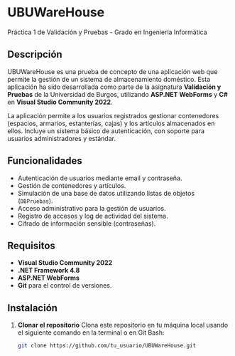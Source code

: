 # UBUWareHouse
Práctica 1 de Validación y Pruebas - Grado en Ingeniería Informática

## Descripción
UBUWareHouse es una prueba de concepto de una aplicación web que permite la gestión de un sistema de almacenamiento doméstico. Esta aplicación ha sido desarrollada como parte de la asignatura **Validación y Pruebas** de la Universidad de Burgos, utilizando **ASP.NET WebForms** y **C#** en **Visual Studio Community 2022**.

La aplicación permite a los usuarios registrados gestionar contenedores (espacios, armarios, estanterías, cajas) y los artículos almacenados en ellos. Incluye un sistema básico de autenticación, con soporte para usuarios administradores y estándar.

## Funcionalidades
- Autenticación de usuarios mediante email y contraseña.
- Gestión de contenedores y artículos.
- Simulación de una base de datos utilizando listas de objetos (`DBPruebas`).
- Acceso administrativo para la gestión de usuarios.
- Registro de accesos y log de actividad del sistema.
- Cifrado de información sensible (contraseñas).

## Requisitos
- **Visual Studio Community 2022**
- **.NET Framework 4.8**
- **ASP.NET WebForms**
- **Git** para el control de versiones.

## Instalación
1. **Clonar el repositorio**
   Clona este repositorio en tu máquina local usando el siguiente comando en la terminal o en Git Bash:
   ```bash
   git clone https://github.com/tu_usuario/UBUWareHouse.git

